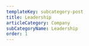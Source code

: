 ```yaml
---
templateKey: subcategory-post
title: Leadership
articleCategory: Company
subCategoryName: Leadership
order: 1
---
```

